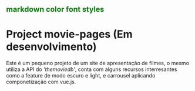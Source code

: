 <span style="color:green;font-weight:700;font-size:20px">
    markdown color font styles
</span>

# Project movie-pages (Em desenvolvimento)
Este é um pequeno projeto de um site de apresentação de filmes, o mesmo utiliza a API do *'themoviedb'*, conta com alguns recursos interresantes como a feature de modo escuro e light, e carrousel aplicando componetização com vue.js.
